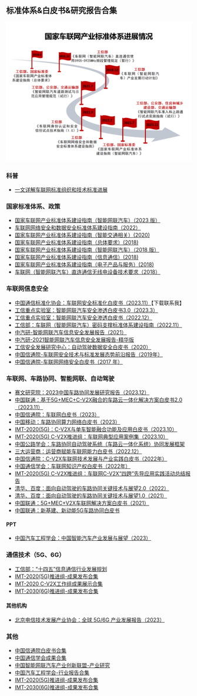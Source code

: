 ## 标准体系&白皮书&研究报告合集

![](../IoV_policy/figure/国家车联网产业标准体系进展情况_时间轴.png)

### 科普
- [一文详解车联网标准组织和技术标准进展](https://mp.weixin.qq.com/s/2zhdVxE39iXQXzSSXT9cRw)

### 国家标准体系、政策
- [国家车联网产业标准体系建设指南（智能网联汽车）（2023 版）](https://www.gov.cn/zhengce/zhengceku/202307/P020230727459713380334.pdf)
- [车联网网络安全和数据安全标准体系建设指南（2022）](https://www.gov.cn/zhengce/zhengceku/2022-03/07/5677676/files/86bf96e577cb4af7bd8c2fea745d63e1.pdf)
- [国家车联网产业标准体系建设指南（智能交通相关）(2020)](https://www.gov.cn/xinwen/2020-07/31/5531642/files/f54d1068cec64b198daca52ff89f3a91.pdf)
- [国家车联网产业标准体系建设指南（总体要求）(2018)](https://www.gov.cn/zhengce/zhengceku/2018-12/31/5440205/files/414a8e6aceee46828b47b801a68f8ee0.pdf)
- [国家车联网产业标准体系建设指南（智能网联汽车）（2018 版）](https://service.caict.ac.cn/zcfg/202012/P020201207649579427250.pdf)
- [国家车联网产业标准体系建设指南（信息通信）(2018)](https://www.gov.cn/zhengce/zhengceku/2018-12/31/5440205/files/ede22f1fb2a847b7a3e7cfbf8156c736.pdf)
- [国家车联网产业标准体系建设指南（电子产品与服务）(2018)](https://www.gov.cn/zhengce/zhengceku/2018-12/31/5440205/files/8e58c543f2314673b32c52c149f97e56.pdf)
- [车联网（智能网联汽车）直连通信无线电设备技术要求（2018）](https://www.gov.cn/zhengce/zhengceku/2018-12/31/5442658/files/ef9690456e2e468a80235fc15e86f1a2.pdf)


### 车联网信息安全
- [中国通信标准化协会：车联网安全标准化白皮书（2023.11）](https://www.ccsa.org.cn/detail/?id=54205&title=%E8%BD%A6%E8%81%94%E7%BD%91%E5%AE%89%E5%85%A8%E6%A0%87%E5%87%86%E5%8C%96%E7%99%BD%E7%9A%AE%E4%B9%A6%EF%BC%882023%E5%B9%B4%EF%BC%89)【下载联系我】
- [工信重点实验室：智能网联汽车安全渗透白皮书3.0（2023.3）](https://cstc.org.cn/info/1081/247157.htm)
- [工信重点实验室：智能网联汽车安全渗透白皮书（2022.12）](https://www.cstc.org.cn/zhinengwanglianqicheanquanshentoubaipishu2022.pdf)
- [工信部：车联网（智能网联汽车）密码支撑标准体系建设指南（2022.11）](https://ambchina.com/zfc/uploads/1669357047460.pdf)
- [中汽研-智能网联汽车信息安全发展报告（2021）](http://www.caeribeijing.com/files/20211215/f9b29fd1b6652774e287e9b36df8d4e8.pdf)
- [中汽研-2021智能网联汽车信息安全发展报告-精华版](http://www.caeribeijing.com/files/20211210/86a9787a41e99db0d18d3cbb8475f94d.pdf)
- [工信安全发展研究中心：自动驾驶数据安全白皮书（2020）](http://www.impcia.net/Uploads/report/2020-04-28/5ea7dba33e4e7.pdf)
- [中国信通院-车联网安全技术与标准发展态势前沿报告（2019年）](https://www.yuduntech.com/sy/public/upload/ueditor/file/20191210/1575988331134929.pdf)
- [中国信通院-车联网网络安全白皮书（2017 年）](http://www.caict.ac.cn/kxyj/qwfb/bps/201804/P020170921430215345026.pdf)

### 车联网、车路协同、智能网联、自动驾驶

- [赛文研究院：2023中国车路协同发展研究报告（2023.12）](http://data.7its.com/index.php?m=home&c=view&a=view_article_2l_bg&aid=20759)
- [中国联通：基于5G+MEC+C-V2X融合的车路云一体化解决方案白皮书2.0（2023.11）](https://mp.weixin.qq.com/s/PR1sRdx48bjYYUp1txIE8Q)
- [中国信通院：车联网白皮书（2023）](http://www.caict.ac.cn/kxyj/qwfb/bps/202312/P020231221344824574866.pdf)
- [中国移动：车路协同算力网络白皮书（2023）](https://aimg8.dlssyht.cn/u/551001/ueditor/file/276/551001/1698108678560886.pdf)
- [IMT-2020(5G)：C-V2X与单车智能融合功能及应用白皮书（2023.10）](https://file.mobileai-dataset.com:10050/web-5g/f1/ba/96/f3/30/1e/34/42/86/cb/ee/1e/b3/3a/86/8f/10216913?response-content-disposition=inline%3Bfilename%3DC-V2X%25E4%25B8%258E%25E5%258D%2595%25E8%25BD%25A6%25E6%2599%25BA%25E8%2583%25BD%25E8%259E%258D%25E5%2590%2588%25E5%258A%259F%25E8%2583%25BD%25E5%258F%258A%25E5%25BA%2594%25E7%2594%25A8%25E7%2599%25BD%25E7%259A%25AE%25E4%25B9%25A6.pdf&response-content-type=application%2Fpdf&X-Amz-Algorithm=AWS4-HMAC-SHA256&X-Amz-Date=20231208T070636Z&X-Amz-SignedHeaders=host&X-Amz-Expires=3600&X-Amz-Credential=minioadmin%2F20231208%2F%2Fs3%2Faws4_request&X-Amz-Signature=1328c5e74e938bdf5930fe0bc861c9e8c5dfeb2e3d75ba892910bbeaca653926)
- [IMT-2020(5G) C-V2X推进组：车联网典型应用案例集（2023.10）](https://file.mobileai-dataset.com:10050/web-5g/e2/1f/83/e4/39/89/08/5a/ea/60/d9/29/7f/54/6f/c0/15960710?response-content-disposition=inline%3Bfilename%3D%25E8%25BD%25A6%25E8%2581%2594%25E7%25BD%2591%25E5%2585%25B8%25E5%259E%258B%25E5%25BA%2594%25E7%2594%25A8%25E6%25A1%2588%25E4%25BE%258B%25E9%259B%2586%25282023%25E5%25B9%25B4%2529.pdf&response-content-type=application%2Fpdf&X-Amz-Algorithm=AWS4-HMAC-SHA256&X-Amz-Date=20231208T071048Z&X-Amz-SignedHeaders=host&X-Amz-Expires=3600&X-Amz-Credential=minioadmin%2F20231208%2F%2Fs3%2Faws4_request&X-Amz-Signature=005caf6ffbeea6f668673216c575d960eb51b0b5169550cb782f3eb73dd61536)
- [中国公路学会：车路协同自动驾驶系统（车路云一体化系统）协同发展框架](https://www.china-cic.cn/upload/202301/17/db3ee55551bd4fb2b2d978db86b90160.pdf)
- [三大运营商：运营商赋能车联网能力白皮书（2022.12）](http://221.179.172.81/images/20221222/87901671694922944.pdf)
- [中国信通院：C-V2X车联网技术发展与产业实践白皮书（2022年）](https://www.china-cic.cn/upload/202212/11/336cb372567c4013964be4ef7d639d6b.pdf)
- [中国通信学会：车联网知识产权白皮书（2022年）](http://221.179.172.81/images/20221210/16971670655793443.pdf)
- [IMT-2020(5G) C-V2X推进组：车联网C-V2X“四跨”先导应用实践活动总结报告](https://file.mobileai-dataset.com:10050/web-5g/77/c5/f5/fd/7c/e1/c8/0b/d4/ca/78/f9/9f/0a/76/10/14610832?response-content-disposition=inline%3Bfilename%3D%25E8%25BD%25A6%25E8%2581%2594%25E7%25BD%2591C-V2X%25E2%2580%259C%25E5%259B%259B%25E8%25B7%25A8%25E2%2580%259D%25E5%2585%2588%25E5%25AF%25BC%25E5%25BA%2594%25E7%2594%25A8%25E5%25AE%259E%25E8%25B7%25B5%25E6%25B4%25BB%25E5%258A%25A8%25E6%2580%25BB%25E7%25BB%2593%25E6%258A%25A5%25E5%2591%258A.pdf&response-content-type=application%2Fpdf&X-Amz-Algorithm=AWS4-HMAC-SHA256&X-Amz-Date=20231208T073644Z&X-Amz-SignedHeaders=host&X-Amz-Expires=3600&X-Amz-Credential=minioadmin%2F20231208%2F%2Fs3%2Faws4_request&X-Amz-Signature=d2746419f9dcfbfc935c9a2e54ebe29de3d3f7aba419abb60d77eb3884333cda)
- [清华、百度：面向自动驾驶的车路协同关键技术与展望2.0（2022）](https://apollo-new.cdn.bcebos.com/means/document/air/%E3%80%8A%E9%9D%A2%E5%90%91%E8%87%AA%E5%8A%A8%E9%A9%BE%E9%A9%B6%E7%9A%84%E8%BD%A6%E8%B7%AF%E5%8D%8F%E5%90%8C%E5%85%B3%E9%94%AE%E6%8A%80%E6%9C%AF%E4%B8%8E%E5%B1%95%E6%9C%9B2.0%E3%80%8B.pdf)
- [清华、百度：面向自动驾驶的车路协同关键技术与展望1.0（2021）](https://ambchina.com/data/upload/image/20211124/%E9%9D%A2%E5%90%91%E8%87%AA%E5%8A%A8%E9%A9%BE%E9%A9%B6%E7%9A%84%E8%BD%A6%E8%B7%AF%E5%8D%8F%E5%90%8C%E5%85%B3%E9%94%AE%E6%8A%80%E6%9C%AF%E4%B8%8E%E5%B1%95%E6%9C%9B.pdf)
- [中国联通：5G+MEC+V2X车联网解决方案白皮书（2021）](https://ambchina.com/data/upload/image/20220216/%E4%B8%AD%E5%9B%BD%E8%81%94%E9%80%9A%EF%BC%9A5G+MEC+V2X%E8%BD%A6%E8%81%94%E7%BD%91%E8%A7%A3%E5%86%B3%E6%96%B9%E6%A1%88%E7%99%BD%E7%9A%AE%E4%B9%A6-%E4%B8%AD%E5%9B%BD%E8%81%94%E9%80%9A.pdf)
- [中国联通：新基建、新动能5G车路协同白皮书](https://view.ckcest.cn/AllFiles/ZKBG/Pages/641/%E6%96%B0%E5%9F%BA%E5%BB%BA%E3%80%81%E6%96%B0%E5%8A%A8%E8%83%BD%EF%BC%9A5G%E8%BD%A6%E8%B7%AF%E5%8D%8F%E5%90%8C%E7%99%BD%E7%9A%AE%E4%B9%A6.pdf)

#### PPT
- [中国汽车工程学会：中国智能汽车产业发展与展望（2023）](https://jcpage.jp/jcevent/file/event/upload/file/301/02_automobile_03_caicv_gong_C.pptx.pdf)


### 通信技术（5G、6G）
- [工信部：“十四五”信息通信行业发展规划](https://www.gov.cn/zhengce/zhengceku/2021-11/16/5651262/files/96989dadf83a4302895cd17cbeec6600.pdf)
- [IMT-2020(5G)推进组-成果发布合集](https://www.imt2020.org.cn/html/default/zh/chengguofabu/baipishu/index.html?index=3)
- [IMT-2020 C-V2X工作组成果展示合集](http://v2x.caict.ac.cn/index.html)
- [IMT-2030(6G)推进组-成果发布合集](https://www.imt2030.org.cn/html/default/zhongwen/chengguofabu/index.html?index=2)

#### 其他机构
- [北京电信技术发展产业协会：全球 5G/6G 产业发展报告（2023）](https://www.tdia.cn/Uploads/Editor/2023-03-21/64195c5ba93a5.pdf)


### 其他
- [中国信通院白皮书合集](http://www.caict.ac.cn/kxyj/qwfb/bps/)
- [中国通信学会成果合集](https://www.china-cic.cn/list/15/22)
- [中国智能网联汽车产业创新联盟-产业研究](http://www.caicv.org.cn/standard)
- [中国汽车工程学会-行业报告合集](https://zhishi.sae-china.org/report.html)
- [IMT-2020(5G)推进组-成果发布合集](https://www.imt2020.org.cn/html/default/zh/chengguofabu/baipishu/index.html?index=3)
- [IMT-2030(6G)推进组-成果发布合集](https://www.imt2030.org.cn/html/default/zhongwen/chengguofabu/index.html?index=2)